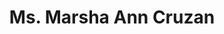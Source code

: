 ---
layout: layouts/profile.liquid
title: Ms. Marsha Ann Cruzan
id: marshacruzan3
prefix: Ms.
first: Marsha
middle: Ann
last: Cruzan
suffix: 
email: mcruzan@sbcglobal.net
currentTitle: Regional President
currentOrg: U.S. Bank
bio: Marsha Cruzan is a strategic President and a great connector who is highly experienced with Board succession and compensation topics, adept at identifying attainable summits, managing risk, leading/assessing/motivating talent and necessary components—in other words, a true mountain climber in every sense.<br /><br />She’s very knowledgeable regarding distribution, manufacturing, and highly regulated industries—e.g., finance, banking, capital markets, healthcare, insurance; navigating policy to achieve results; and engaging stakeholders—in other words, working with community, talent, and government to gain results and reach goals.<br /><br />Marsha’s BOARD EXPERIENCE consists of her first fiduciary corporate board, MEDICARE WIZARD, LLC, a health tech firm providing insurance agents in most U.S. states Medicare client options through a vertically integrated, online marketplace, where Marsha is an Independent Corporate Board Director since 2022.<br /><br />In 2021, Marsha joined the Board of Trustees and an Audit and Investment Committee Member for RUSH UNIVERSITY MEDICAL CENTER, a major teaching hospital excelling at caring for the most medically complex, where she has assisted with method, priorities, competing needs analysis that identified and is allocating best efforts for top mission results delivery.<br /><br />Marsha has been a long-time nonprofit board director for major civic institutions, a few of which will be terming out in the near future.<br /><br /> Currently, she is on the Board of Trustees and is Co-Chair of the Nominating Committee and a Member of the Executive Committee for the GOODMAN THEATRE, Chicago’s oldest currently active nonprofit theater organization, where she has advised the CFO and CEO on capital structure optimal communication techniques to gain best outcomes.<br /><br /> LINCOLN PARK ZOO, the4th oldest zoo in NA & one of the few free admission zoos in the U.S., where she is on the Board of Trustees and is Chair of the Nominating Committee and a Member of the Executive Committee and Diversity Committee. Of note, she led the strategy and recruitment efforts that successfully diversified the board with outstanding community leaders.<br /><br /> THE FIELD MUSEUM, one of the largest, most prestigious, natural history museums in the world, where she is on the Board of Trustees and is the Chair of the Governance Committee and a Member of the Executive Committee. Of note, Marsha&#58;<br /><br />ü Grew board talent&#58; Bob Arthur, corporate citizen & founder, Magellan—a global premier metals technical advisor/supplier; Jennifer Sherman, CEO, Federal Signal, NYSE global machinery manufacturer; and Scott Rafferty leading Sterling Bay’s IR.<br /><br />ü Provides insights for Museum’s strategic plan, enabling continuing renowned status for its educational/scientific programs.<br /><br />· THE LYRIC OPERA, a leading U.S. opera company that opened in 1954 with Maria Callas’s American debut, where, as part of the Executive Committee, she helped determine the actions that resolved a union strike and renegotiated new contracts.<br /><br />Marsha’s CORPORATE EXPERIENCE is with U.S. BANK N.A., the 5th largest U.S. commercial bank, a U.S. Bancorp (NYSE) subsidiary, where she is Regional President, Illinois, Indiana, & Michigan; Chair, U.S. Bank’s Chicago Advisory Board; and Management Supervisor for All FINRA licensed Commercial Banking employees.<br /><br />As Regional President, Marsha is accountable for full profit and loss in a three-state Midwest region. She is responsible for analyzing all risk issues of global middle market public/private companies. Marsha also discusses public policy and develops/maintains relationships with U.S senators and congressmen, in addition to working closely with Communications to monitor reputation risk. Of note, Marsha has&#58;<br /><br /> Completed numerous M&A transactions with advice/connections, paving the path to a 15% compound annual growth rate.<br /><br /> Integrated Royal Bank of Scotland’s Chicago commercial group into U.S. Bank.<br /><br /> Successfully educated U.S. Senators/Representatives to simplify the PPP forgiveness process; making progress with apt parties with Community Reinvestment Act reforms to meet changing needs of constituents and financial industry’s digital transformation.<br /><br /> Transferring titles, responsibilities, connections, knowledge to new group over five years as move to corporate board careerist role.<br /><br /> In the last 10 years, doubled the income of Chicago Commercial Banking; increased by 90% pre-profit income.<br /><br />Previously, Marsha worked for JP MORGAN where she started with the predecessor company as an International Treasury Management Consultant; followed by roles as Electric/Gas Senior Banker; Head, Syndications, Private Placements/High Yield; Head, Syndicated Leveraged Finance, Commercial Banking; Management Supervisor for all FINRA licensed Commercial Banking employees. Marsha&#58;<br /><br /> Strategized successful solutions with corporate Boards and C-suite clients during financial crises.<br /><br /> With a 60% headcount reduction over 4 years, increased revenue from deals by 23%.<br /><br /> In middle market, doubled revenues with number of middle market deals increasing 29%.<br /><br /> Doubled investment banking client revenues in Asset-Based Lending.
linkedin: https://www.linkedin.com/in/marsha-cruzan-137a692/
tiktok: 
twitter: 
aboutme: 
insta: 
orgURL: 
snapchat: 
personalURL: 
smallHeadshotURL: assets/images/headshots/Marsha%20Cruzan_01_030_Web_converted_scaled.avif
originalHeadshotURL: assets/images/headshots/Marsha%20Cruzan_01_030_Web_converted_scaled.avif
tags-experience: 
    - Business Development
    - Capital Markets
    - Finance
    - Global
    - Governance
    - Mergers & Acquisitions
    - Marketing
    - P&L&#58; $0-$500M
    - Private Companies
    - Public Companies
    - Turnaround
    - Venture Capital
    - Business Development
    - Capital Markets
    - Finance
    - Global
    - Governance
    - Mergers & Acquisitions
    - Marketing
    - P&L&#58; $0-$500M
    - Private Companies
    - Public Companies
    - Transformational and Growth
    - Turnaround
    - Venture Capital
tags-current-industries: 
    - Arts, Entertainment, and Recreation
    - Associations
    - Building Material and Garden Equipment and Supplies Dealers
    - Civic/Public Policy
    - Community Development/Organizing
    - Construction
    - Consulting
    - Cultural Institution
    - Education and Health Services
    - Electrical Equipment, Appliance, and Component Manufacturing
    - Fabricated Metal Product Manufacturing
    - Finance and Insurance
    - Financial Activities
    - Food Manufacturing
    - Food and Beverage Stores
    - Foundations/Granting Agency
    - Health Care and Social Assistance
    - Hospitals
    - Investment Banking
    - Investment Management
    - Machinery Manufacturing
    - Manufacturing
    - Marketing/Sales
    - Merchant Wholesalers, Nondurable Goods
    - Miscellaneous Manufacturing
    - Motor Vehicle and Parts Dealers
    - Museums, Historical Sites, and Similar Institutions
    - Performing Arts, Spectator Sports, and Related Industries
    - Plastics and Rubber Products Manufacturing
    - Primary Metal Manufacturing
    - Private Equity
    - Professional and Business Services
    - Professional, Scientific, and Technical Services
    - Real Estate and Rental and Leasing
    - Transportation Equipment Manufacturing
tags-current-position: 
    - Executive Director
    - President
    - SVP / Senior Vice President
    - VP / Vice President
tags-past-industries: 
    - Arts, Entertainment, and Recreation
    - Associations
    - Beverage and Tobacco Product Manufacturing
    - Building Material and Garden Equipment and Supplies Dealers
    - Civic/Public Policy
    - Community Development/Organizing
    - Computer and Electronic Product Manufacturing
    - Construction
    - Construction of Buildings
    - Consulting
    - Cultural Institution
    - Credit Intermediation and Related Activities
    - Education and Health Services
    - Educational Services
    - Electrical Equipment, Appliance, and Component Manufacturing
    - Energy/Utilities
    - Executive Recruitment/Transition
    - Fabricated Metal Product Manufacturing
    - Finance and Insurance
    - Food and Beverage Stores
    - Foundations/Granting Agency
    - Goods-Producing Industries
    - Health Care and Social Assistance
    - Hospitals
    - Investment Banking
    - Investment Management
    - Machinery Manufacturing
    - Manufacturing
    - Marketing/Sales
    - Medical Equipment/Devices
    - Merchant Wholesalers, Durable Goods
    - Mining (except Oil and Gas)
    - Mining, Quarrying, and Oil and Gas Extraction
    - Miscellaneous Manufacturing
    - Museums, Historical Sites, and Similar Institutions
    - Natural Resources and Mining
    - Oil and Gas Extraction
    - Performing Arts, Spectator Sports, and Related Industries
    - Petroleum and Coal Products Manufacturing
    - Pipeline Transportation
    - Plastics and Rubber Products Manufacturing
    - Primary Metal Manufacturing
    - Private Equity
    - Professional and Business Services
    - Real Estate and Rental and Leasing
    - Retail Trade
    - Securities, Commodity Contracts, and Other Financial Investments and Related Activities
    - Service-Providing Industries
    - Social Assistance
    - Support Activities for Mining
    - Tax/Business Advisory
    - Technology
    - Trade, Transportation, and Utilities
    - Transportation Equipment Manufacturing
    - Transportation and Warehousing
    - Truck Transportation
    - Venture Capital
    - Warehousing and Storage
tags-past-position: 
    - Executive Director
    - President
    - SVP / Senior Vice President
    - VP / Vice President
tags-current-board-service: 
    - Corporate Private
    - Nonprofit
tags-past-board-service: 
    - Nonprofit
boards-current-corporate-private: 
    - Medicare Wizard, 
boards-current-corporate-public: 
boards-current-nonprofit: 
    - Lyric Opera, Board of Trustees, Chair of Civic Engagement Committee, and member of the Executive Committee
    - The Field Museum, Board of Trustees, Chair of Governance Committee, and member of the Executive Committee
    - Rush University Hospital, Board of Trustees, member of Audit and Investment Committees
    - Goodman Theatre, Board of Trustees, Co-Chair of Nominating Committee, and member of Executive Committee
boards-current-privateequity: 
boards-current-spac: 
boards-current-vc: 
boards-past-corporate-private: 
boards-past-corporate-public: 
boards-past-nonprofit: 
    - Lincoln Park Zoo, member of Executive committee, Diversity committee and governance committeeno, 
    - Junior Achievement, member of Volunteer Committeeo, 
boards-past-privateequity: 
boards-past-spac: 
boards-past-vc: 
---